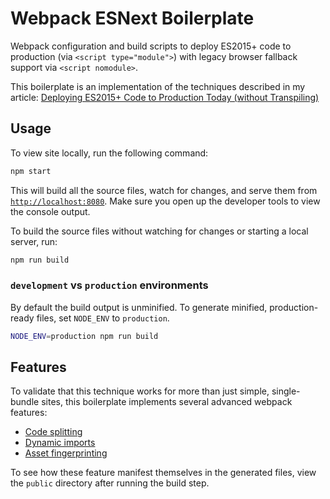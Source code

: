 # Webpack ESNext Boilerplate

Webpack configuration and build scripts to deploy ES2015+ code to production (via `<script type="module">`) with legacy browser fallback support via `<script nomodule>`.

This boilerplate is an implementation of the techniques described in my article: [Deploying ES2015+ Code to Production Today (without Transpiling)](https://philipwalton.com/articles/deploying-es2015-code-to-production-today-without-transpiling/)

## Usage

To view site locally, run the following command:

```sh
npm start
```

This will build all the source files, watch for changes, and serve them from [`http://localhost:8080`](http://localhost:8080). Make sure you open up the developer tools to view the console output.

To build the source files without watching for changes or starting a local server, run:

```sh
npm run build
```

### `development` vs `production` environments

By default the build output is unminified. To generate minified, production-ready files, set `NODE_ENV` to `production`.

```sh
NODE_ENV=production npm run build
```

## Features

To validate that this technique works for more than just simple, single-bundle sites, this boilerplate implements several advanced webpack features:

* [Code splitting](https://webpack.js.org/guides/code-splitting/)
* [Dynamic imports](https://webpack.js.org/guides/code-splitting/#dynamic-imports)
* [Asset fingerprinting](https://webpack.js.org/guides/caching/)

To see how these feature manifest themselves in the generated files, view the `public` directory after running the build step.

